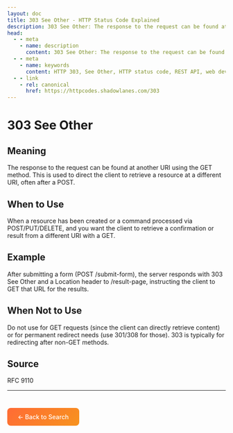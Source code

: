 ```yaml
---
layout: doc
title: 303 See Other - HTTP Status Code Explained
description: 303 See Other: The response to the request can be found at another URI using the GET method. This is used to direct the client to retrieve a resource at a ...
head:
  - - meta
    - name: description
      content: 303 See Other: The response to the request can be found at another URI using the GET method. This is used to direct the client to retrieve a resource at a ...
  - - meta
    - name: keywords
      content: HTTP 303, See Other, HTTP status code, REST API, web development
  - - link
    - rel: canonical
      href: https://httpcodes.shadowlanes.com/303
---
```


<script setup>
const structuredData = {
  "@context": "https://schema.org",
  "@type": "TechArticle",
  "headline": "303 See Other - HTTP Status Code",
  "description": "The response to the request can be found at another URI using the GET method. This is used to direct the client to retrieve a resource at a different URI, often after a POST.",
  "url": "https://httpcodes.shadowlanes.com/303",
  "keywords": "HTTP 303, See Other, HTTP status code",
  "articleBody": "The response to the request can be found at another URI using the GET method. This is used to direct the client to retrieve a resource at a different URI, often after a POST. When a resource has been created or a command processed via POST/PUT/DELETE, and you want the client to retrieve a confirmation or result from a different URI with a GET.",
  "publisher": {
    "@type": "Organization",
    "name": "HTTP Codes Explainer"
  }
}
</script>

<script type="application/ld+json" v-html="JSON.stringify(structuredData)"></script>

# 303 See Other

## Meaning

The response to the request can be found at another URI using the GET method. This is used to direct the client to retrieve a resource at a different URI, often after a POST.

## When to Use

When a resource has been created or a command processed via POST/PUT/DELETE, and you want the client to retrieve a confirmation or result from a different URI with a GET.

## Example

After submitting a form (POST /submit-form), the server responds with 303 See Other and a Location header to /result-page, instructing the client to GET that URL for the results.

## When Not to Use

Do not use for GET requests (since the client can directly retrieve content) or for permanent redirect needs (use 301/308 for those). 303 is typically for redirecting after non-GET methods.

## Source

RFC 9110

---

<div style="margin-top: 40px;">
  <a href="/" style="display: inline-block; padding: 12px 24px; background: linear-gradient(135deg, #ff6b35, #f7931e); color: white; text-decoration: none; border-radius: 8px; font-weight: 500;">← Back to Search</a>
</div>
